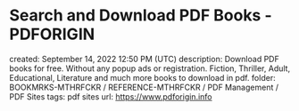# Search and Download PDF Books - PDFORIGIN

created: September 14, 2022 12:50 PM (UTC)
description: Download PDF books for free. Without any popup ads or registration. Fiction, Thriller, Adult, Educational, Literature and much more books to download in pdf.
folder: BOOKMRKS-MTHRFCKR / REFERENCE-MTHRFCKR / PDF Management / PDF Sites
tags: pdf sites
url: https://www.pdforigin.info